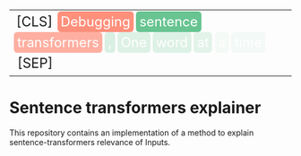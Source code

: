 <table width='100%' style='border-collapse: collapse; margin-top: 20px;'>
  <tr>
    <td>
      <span class='word' style='cursor: pointer; padding: 2px 4px; border-radius: 4px; position: relative; display: inline-block; text-decoration: none;'>[CLS]</span>
      <span class='word' style='background-color: rgba(255, 99, 71, 0.7); color: white; font-size: 24px; padding: 4px 6px; border-radius: 6px;' data-tooltip='Importance: -0.70'>Debugging</span>
      <span class='word' style='background-color: rgba(60, 179, 113, 0.7628632071477993); color: white; font-size: 24px; padding: 4px 6px; border-radius: 6px;' data-tooltip='Importance: 0.76'>sentence</span>
      <span class='word' style='background-color: rgba(255, 99, 71, 0.5); color: white; font-size: 24px; padding: 4px 6px; border-radius: 6px;' data-tooltip='Importance: -0.50'>transformers</span>
      <span class='word' style='background-color: rgba(60, 179, 113, 0.18407592577718224); color: white; font-size: 24px; padding: 4px 6px; border-radius: 6px;' data-tooltip='Importance: 0.18'>,</span>
      <span class='word' style='background-color: rgba(60, 179, 113, 0.16509186059987302); color: white; font-size: 24px; padding: 4px 6px; border-radius: 6px;' data-tooltip='Importance: 0.17'>One</span>
      <span class='word' style='background-color: rgba(60, 179, 113, 0.16934483485599225); color: white; font-size: 24px; padding: 4px 6px; border-radius: 6px;' data-tooltip='Importance: 0.17'>word</span>
      <span class='word' style='background-color: rgba(60, 179, 113, 0.13370410645376962); color: white; font-size: 24px; padding: 4px 6px; border-radius: 6px;' data-tooltip='Importance: 0.13'>at</span>
      <span class='word' style='background-color: rgba(60, 179, 113, 0.04820539824234946); color: white; font-size: 24px; padding: 4px 6px; border-radius: 6px;' data-tooltip='Importance: 0.05'>a</span>
      <span class='word' style='background-color: rgba(60, 179, 113, 0.05061600556547035); color: white; font-size: 24px; padding: 4px 6px; border-radius: 6px;' data-tooltip='Importance: 0.05'>time</span>
      <span class='word' style='font-size: 24px; padding: 4px 6px;'>[SEP]</span>
    </td>
  </tr>
</table>

<style>
.word {
  cursor: pointer;
  padding: 4px 6px;
  border-radius: 6px;
  position: relative;
  display: inline-block;
  text-decoration: none;
  font-size: 24px; /* Increase font size for header-like text */
}

.word:hover::after {
  content: attr(data-tooltip);
  position: absolute;
  top: -35px;
  left: 0;
  background: #333;
  color: #fff;
  padding: 5px 10px;
  border-radius: 4px;
  white-space: nowrap;
  z-index: 10;
  box-shadow: 0px 4px 6px rgba(0, 0, 0, 0.1);
  font-size: 12px;
}
</style>






# Sentence transformers explainer
This repository contains an implementation of a method to explain sentence-transformers relevance of Inputs.

